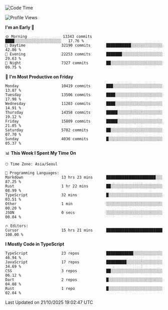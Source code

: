 <!--START_SECTION:waka-->
![Code Time](http://img.shields.io/badge/Code%20Time-8%2C365%20hrs%2011%20mins-blue)

![Profile Views](http://img.shields.io/badge/Profile%20Views-0-blue)

**I'm an Early 🐤** 

```text
🌞 Morning                13343 commits       ████░░░░░░░░░░░░░░░░░░░░░   17.76 % 
🌆 Daytime                32190 commits       ███████████░░░░░░░░░░░░░░   42.86 % 
🌃 Evening                22253 commits       ███████░░░░░░░░░░░░░░░░░░   29.63 % 
🌙 Night                  7327 commits        ██░░░░░░░░░░░░░░░░░░░░░░░   09.75 % 
```
📅 **I'm Most Productive on Friday** 

```text
Monday                   10419 commits       ███░░░░░░░░░░░░░░░░░░░░░░   13.87 % 
Tuesday                  13506 commits       ████░░░░░░░░░░░░░░░░░░░░░   17.98 % 
Wednesday                11203 commits       ████░░░░░░░░░░░░░░░░░░░░░   14.91 % 
Thursday                 14358 commits       █████░░░░░░░░░░░░░░░░░░░░   19.12 % 
Friday                   15809 commits       █████░░░░░░░░░░░░░░░░░░░░   21.05 % 
Saturday                 5782 commits        ██░░░░░░░░░░░░░░░░░░░░░░░   07.70 % 
Sunday                   4036 commits        █░░░░░░░░░░░░░░░░░░░░░░░░   05.37 % 
```


📊 **This Week I Spent My Time On** 

```text
🕑︎ Time Zone: Asia/Seoul

💬 Programming Languages: 
Markdown                 13 hrs 23 mins      ██████████████████████░░░   87.25 % 
Rust                     1 hr 22 mins        ██░░░░░░░░░░░░░░░░░░░░░░░   08.99 % 
TypeScript               32 mins             █░░░░░░░░░░░░░░░░░░░░░░░░   03.51 % 
Other                    1 min               ░░░░░░░░░░░░░░░░░░░░░░░░░   00.20 % 
JSON                     0 secs              ░░░░░░░░░░░░░░░░░░░░░░░░░   00.04 % 

🔥 Editors: 
Cursor                   15 hrs 21 mins      █████████████████████████   100.00 % 
```

**I Mostly Code in TypeScript** 

```text
TypeScript               23 repos            ████████████░░░░░░░░░░░░░   46.94 % 
JavaScript               17 repos            █████████░░░░░░░░░░░░░░░░   34.69 % 
CSS                      3 repos             ██░░░░░░░░░░░░░░░░░░░░░░░   06.12 % 
Dart                     2 repos             █░░░░░░░░░░░░░░░░░░░░░░░░   04.08 % 
Rust                     1 repo              █░░░░░░░░░░░░░░░░░░░░░░░░   02.04 % 
```




 Last Updated on 21/10/2025 19:02:47 UTC
<!--END_SECTION:waka-->
